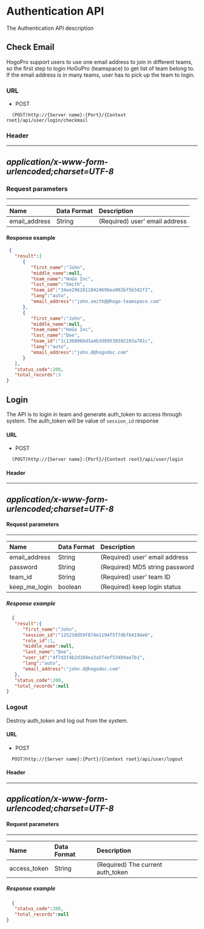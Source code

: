 # Authentication API
  The Authentication API description


## Check Email

HogoPro support users to use one email address to join in different teams, so the first step to login HoGoPro (teamspace) to get list of team belong to. If the email address is in many teams, user has to pick up the team to login.


### URL
- POST
```` URL
  (POST)http://{Server name}:{Port}/{Context root}/api/user/login/checkmail
````


### Header

  --------------------------------------------------------------------------------------------------
  *application/x-www-form-urlencoded;charset=UTF-8*
  --------------------------------------------------------------------------------------------------

### Request parameters

  ---------------------------------------------------------------------------- --------------------------------------------------------------------------------- -----------------------
| Name | Data Format | Description |
|:---|:---|:---|
| email_address | String | (Required) user' email address |


#### Response example
```json
 {  
   "result":[  
      {  
         "first_name":"John",
         "middle_name":null,
         "team_name":"HoGo Inc",
         "last_name":"Smith",
         "team_id":"34ee29628110424696ea902bf5b342f2",
         "lang":"auto",
         "email_address":"john.smith@@hogo-teamspace.com"
      },
      {  
         "first_name":"John",
         "middle_name":null,
         "team_name":"HoGo Inc",
         "last_name":"Doe",
         "team_id":"1c136806bd3a4b3d89530392103a781c",
         "lang":"auto",
         "email_address":"john.d@hogodoc.com"
      }
   ],
   "status_code":200,
   "total_records":3
}
```

## Login

The API is to login in team and generate auth_token to access through system.
The auth_token will be value of ```session_id``` response

#### URL
- POST
```` URL
  (POST)http://{Server name}:{Port}/{Context root}/api/user/login
````

#### Header

  --------------------------------------------------------------------------------------------------
  *application/x-www-form-urlencoded;charset=UTF-8*
  --------------------------------------------------------------------------------------------------

#### Request parameters

  -------------------------------------------------------------------------- --------------------------------------------------------------------------------- ----------------------------------------------------------------------------------------
| Name | Data Format | Description |
|:---|:---|:---|
| email_address | String | (Required) user' email address |
| password | String | (Required) MD5 string password |
| team_id | String | (Required) user' team ID |
| keep_me_login | boolean | (Required) keep login status |



##### Response example

```json
  {  
   "result":{  
      "first_name":"John",
      "session_id":"12523dd59f874e1194f5f7dbf64194e0",
      "role_id":1,
      "middle_name":null,
      "last_name":"Doe",
      "user_id":"4f7d3f4b2d104ea3a5f4ef534b9ae7b1",
      "lang":"auto",
      "email_address":"john.d@hogodoc.com"
   },
   "status_code":200,
   "total_records":null
}
```


### Logout

Destroy auth_token and log out from the system.

#### URL
- POST
```` URL
  POST)http://{Server name}:{Port}/{Context root}/api/user/logout
````


#### Header

  --------------------------------------------------------------------------------------------------
  *application/x-www-form-urlencoded;charset=UTF-8*
  --------------------------------------------------------------------------------------------------

#### Request parameters

  -------------------------------------------------------------------------- --------------------------------------------------------------------------------- ----------------------------------------------------------------------------------------
| Name | Data Format | Description |
|:---|:---|:---|
| access_token | String | (Required) The current auth_token |



##### Response example

```json
  {  
   "status_code":200,
   "total_records":null
}
```
